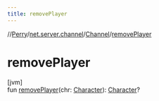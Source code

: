 ```yaml
---
title: removePlayer
---
```

//[Perry](../../../index.html)/[net.server.channel](../index.html)/[Channel](index.html)/[removePlayer](remove-player.html)



# removePlayer



[jvm]\
fun [removePlayer](remove-player.html)(chr: [Character](../../client/-character/index.html)): [Character](../../client/-character/index.html)?




